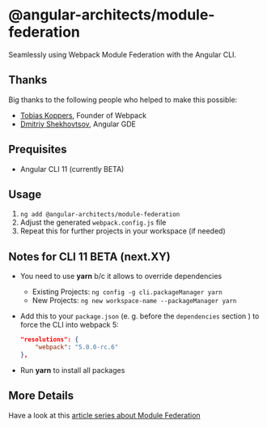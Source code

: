 # @angular-architects/module-federation

Seamlessly using Webpack Module Federation with the Angular CLI.

## Thanks

Big thanks to the following people who helped to make this possible:

- [Tobias Koppers](https://twitter.com/wSokra), Founder of Webpack
- [Dmitriy Shekhovtsov](https://twitter.com/valorkin), Angular GDE 

## Prequisites

- Angular CLI 11 (currently BETA)

## Usage

1. ``ng add @angular-architects/module-federation``
2. Adjust the generated ``webpack.config.js`` file
3. Repeat this for further projects in your workspace (if needed)

## Notes for CLI 11 BETA (next.XY)

- You need to use **yarn** b/c it allows to override dependencies
    - Existing Projects: ``ng config -g cli.packageManager yarn``
    - New Projects: ``ng new workspace-name --packageManager yarn``

- Add this to your ``package.json`` (e. g. before the ``dependencies`` section ) to force the CLI into webpack 5:

    ```json
    "resolutions": {
        "webpack": "5.0.0-rc.6"
    },
    ```

- Run **yarn** to install all packages

## More Details

Have a look at this [article series about Module Federation](https://www.angulararchitects.io/aktuelles/the-microfrontend-revolution-part-2-module-federation-with-angular/)

